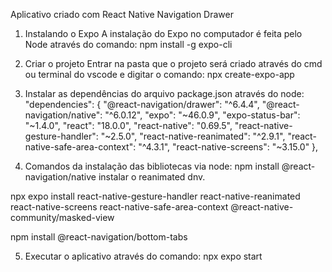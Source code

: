 Aplicativo criado com React Native Navigation Drawer

1. Instalando o Expo
A instalação do Expo no computador é feita pelo Node através do comando:
npm install -g expo-cli

2. Criar o projeto
Entrar na pasta que o projeto será criado através do cmd ou terminal do vscode e digitar o comando:
npx create-expo-app <nome do projeto>

3. Instalar as dependências do arquivo package.json através do node:
"dependencies": {
    "@react-navigation/drawer": "^6.4.4",
    "@react-navigation/native": "^6.0.12",
    "expo": "~46.0.9",
    "expo-status-bar": "~1.4.0",
    "react": "18.0.0",
    "react-native": "0.69.5",
    "react-native-gesture-handler": "~2.5.0",
    "react-native-reanimated": "^2.9.1",
    "react-native-safe-area-context": "^4.3.1",
    "react-native-screens": "~3.15.0"
  },

4. Comandos da instalação das bibliotecas via node:
npm install @react-navigation/native
instalar o reanimated dnv.

npx expo install react-native-gesture-handler react-native-reanimated react-native-screens react-native-safe-area-context @react-native-community/masked-view

npm install @react-navigation/bottom-tabs

5. Executar o aplicativo através do comando:
npx expo start

